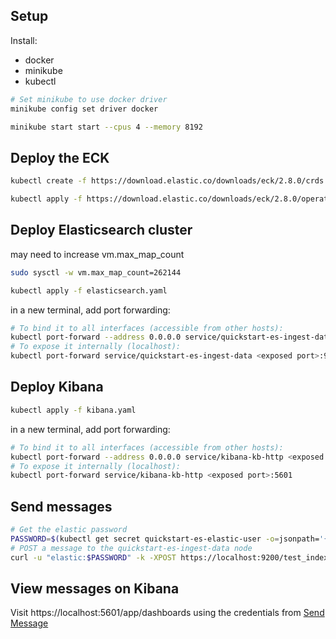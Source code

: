 ## Setup
Install:
- docker
- minikube
- kubectl

```bash
# Set minikube to use docker driver
minikube config set driver docker

minikube start start --cpus 4 --memory 8192
```


## Deploy the ECK 
```bash
kubectl create -f https://download.elastic.co/downloads/eck/2.8.0/crds.yaml

kubectl apply -f https://download.elastic.co/downloads/eck/2.8.0/operator.yaml
```
## Deploy Elasticsearch cluster

may need to increase vm.max_map_count
```bash
sudo sysctl -w vm.max_map_count=262144
```

```bash
kubectl apply -f elasticsearch.yaml
```
in a new terminal, add port forwarding:
```bash
# To bind it to all interfaces (accessible from other hosts):
kubectl port-forward --address 0.0.0.0 service/quickstart-es-ingest-data <exposed port>:9200
# To expose it internally (localhost):
kubectl port-forward service/quickstart-es-ingest-data <exposed port>:9200
```

## Deploy Kibana
```bash
kubectl apply -f kibana.yaml
```
in a new terminal, add port forwarding:
```bash
# To bind it to all interfaces (accessible from other hosts):
kubectl port-forward --address 0.0.0.0 service/kibana-kb-http <exposed port>:5601
# To expose it internally (localhost):
kubectl port-forward service/kibana-kb-http <exposed port>:5601
```

## Send messages
```bash
# Get the elastic password
PASSWORD=$(kubectl get secret quickstart-es-elastic-user -o=jsonpath='{.data.elastic}' | base64 --decode; echo)
# POST a message to the quickstart-es-ingest-data node
curl -u "elastic:$PASSWORD" -k -XPOST https://localhost:9200/test_index/_doc -H "Content-Type: application/json" -d "{ \"test_field\" : \"test value\" }"
```

## View messages on Kibana
Visit https://localhost:5601/app/dashboards using the credentials from [Send Message](#send-messages)